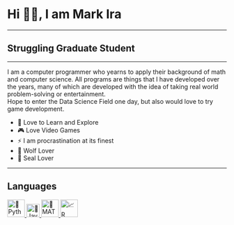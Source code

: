 # Hi 🐺👋, I am Mark Ira
---
## Struggling Graduate Student
---
I am a computer programmer who yearns to apply their background of math and computer science. All programs
are things that I have developed over the years, many of which are developed with the idea of taking real world
problem-solving or entertainment. <br>
Hope to enter the Data Science Field one day, but also would love to try game development.

- 🔭 Love to Learn and Explore <br>
- 🎮 Love Video Games <br>
- ⚡ I am procrastination at its finest <br>
- 🐺 Wolf Lover <br>
- 🦭 Seal Lover <br>
---
## Languages
<p align="left">
  <a href="https://www.python.org/doc/" target="_blank">
    <img src="https://upload.wikimedia.org/wikipedia/commons/thumb/0/0a/Python.svg/300px-Python.svg.png" alt="🐍 Python" width="40"/>
  </a>
  <a href="https://docs.oracle.com/en/java/" target="_blank">
    <img src="https://upload.wikimedia.org/wikipedia/en/thumb/3/30/Java_programming_language_logo.svg/242px-Java_programming_language_logo.svg.png" alt="🍵 Java" width="30"/>
  </a>
  <a href="https://www.mathworks.com/help/matlab/" target="_blank">
    <img src="https://upload.wikimedia.org/wikipedia/commons/thumb/2/21/Matlab_Logo.png/330px-Matlab_Logo.png" alt="🧮 MATLAB" width="40"/>
  </a>
  <a href="https://www.r-project.org/other-docs.html" target="_blank">
    <img src="https://www.r-project.org/Rlogo.png" alt="📈 R" width="40"/>
  </a>
</p>


